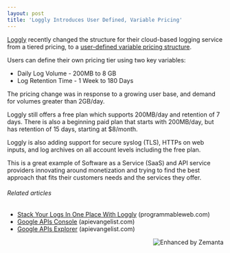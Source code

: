 ```yaml
---
layout: post
title: 'Loggly Introduces User Defined, Variable Pricing'
---
```


<a title="Loggly" href="http://www.loggly.com/">Loggly</a> recently changed the structure for their cloud-based logging service from a tiered pricing, to a <a title="user-defined variable pricing structure" href="https://www.loggly.com/pricing/">user-defined variable pricing structure</a>.<p></p>
Users can define their own pricing tier using two key variables:
<ul class="mainlist">
	<li>Daily Log Volume - 200MB to 8 GB</li>
	<li>Log Retention Time - 1 Week to 180 Days</li>
</ul>
The pricing change was in response to a growing user base, and demand for volumes greater than 2GB/day.<p></p>
Loggly still offers a free plan which supports 200MB/day and retention of 7 days. There is also a beginning paid plan that starts with 200MB/day, but has retention of 15 days, starting at $8/month.<p></p>
Loggly is also adding support for secure syslog (TLS), HTTPs on web inputs, and log archives on all account levels including the free plan.<p></p>
This is a great example of Software as a Service (SaaS) and API service providers innovating around monetization and trying to find the best approach that fits their customers needs and the services they offer.
<h6 class="zemanta-related-title" style="font-size: 1em;">Related articles</h6>
<ul class="zemanta-article-ul">
	<li class="zemanta-article-ul-li"><a href="http://blog.programmableweb.com/2011/04/13/stack-your-logs-in-one-place-with-loggly/">Stack Your Logs In One Place With Loggly</a> (programmableweb.com)</li>
	<li class="zemanta-article-ul-li"><a href="http://blog.apievangelist.com/2011/05/21/google-apis-console/">Google APIs Console</a> (apievangelist.com)</li>
	<li class="zemanta-article-ul-li"><a href="http://blog.apievangelist.com/2011/05/21/google-apis-explorer/">Google APIs Explorer</a> (apievangelist.com)</li>
</ul>
<div class="zemanta-pixie" style="margin-top: 10px; height: 15px;"><a class="zemanta-pixie-a" title="Enhanced by Zemanta" href="http://www.zemanta.com/"><img class="zemanta-pixie-img" style="border: none; float: right;" src="http://img.zemanta.com/zemified_e.png?x-id=abef6d1a-2e11-48df-8c7d-b5c98bd91b77" alt="Enhanced by Zemanta" /></a></div>